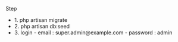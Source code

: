 <p>Step</p>
<ul>
    <li>1. php artisan migrate</li>
    <li>2. php artisan db:seed</li>
    <li>3. login
    - email : super.admin@example.com
    - password : admin</li>
</ul>
